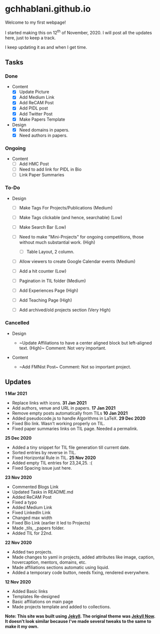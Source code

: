 # gchhablani.github.io
Welcome to my first webpage!

I started making this on 12<sup>th</sup> of November, 2020. I will post all the updates here, just to keep a track.

I keep updating it as and when I get time.

## Tasks
### Done
- Content
  - [x] Update Picture
  - [x] Add Medium Link
  - [x] Add ReCAM Post
  - [x] Add PIDL post
  - [x] Add Twitter Post
  - [x] Make Papers Template
- Design
  - [x] Need domains in papers.
  - [x] Need authors in papers.

### Ongoing
- Content
  - [ ] Add HMC Post
  - [ ] Need to add link for PIDL in Bio
  - [ ] Link Paper Summaries

### To-Do
- Design
  - [ ] Make Tags For Projects/Publications (Medium)
  - [ ] Make Tags clickable (and hence, searchable) (Low)
  - [ ] Make Search Bar (Low)
  - [ ] Need to make "Mini-Projects" for ongoing competitions, those without much substantial work. (High)
    - [ ] Table Layout, 2 column.
  - [ ] Allow viewers to create Google Calendar events (Medium)
  - [ ] Add a hit counter (Low)
  - [ ] Pagination in TIL folder (Medium)
  - [ ] Add Experiences Page (High)
  - [ ] Add Teaching Page (High)
  - [ ] Add archived/old projects section (Very High)


### Cancelled
- Design
  - ~Update Affiliations to have a center aligned block but left-aligned text. (High)~ Comment: Not very important.

- Content
    - ~Add FMNist Post~ Comment: Not so important project.

## Updates
**1 Mar 2021**
  - Replace links with icons.
**31 Jan 2021**
  - Add authors, venue and URL in papers.
**17 Jan 2021**
  - Remove empty posts automatically from TILs
**10 Jan 2021**
  - Added pseudocode.js to handle Algorithms in LaTeX.
**29 Dec 2020**
  - Fixed Bio link. Wasn't working properly on TIL.
  - Fixed paper summaries links on TIL page. Needed a permalink.

**25 Dec 2020**
  - Added a tiny snippet for TIL file generation till current date.
  - Sorted entries by reverse in TIL.
  - Fixed Horizontal Rule in TIL.
**25 Nov 2020**
  - Added empty TIL entries for 23,24,25. :(
  - Fixed Spacing issue just here.

**23 Nov 2020**
  - Commented Blogs Link
  - Updated Tasks in README.md
  - Added ReCAM Post
  - Fixed a typo
  - Added Medium Link
  - Fixed LinkedIn Link
  - Changed max width
  - Fixed Bio Link (earlier it led to Projects)
  - Made _tils, _papers folder.
  - Added TIL for 22nd.

**22 Nov 2020**
  - Added two projects.
  - Made changes to yaml in projects, added attributes like image, caption, hovercaption, mentors, domains, etc.
  - Made affiliations sections automatic using liquid.
  - Added a temporary code button, needs fixing, rendered everywhere.

**12 Nov 2020**
  - Added Basic links
  - Templates Re-designed
  - Basic affiliations on main page
  - Made projects template and added to collections.

**Note: This site was built using [Jekyll](https://github.com/jekyll/jekyll). The original theme was [Jekyll Now](http://www.jekyllnow.com/). It doesn't look similar because I've made several tweaks to the same to make it my own.**
